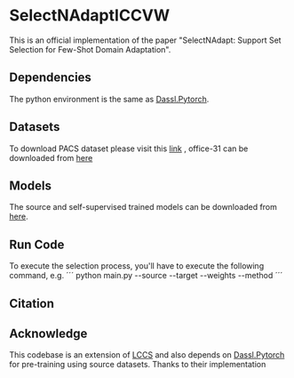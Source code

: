 # SelectNAdaptICCVW
This is an official implementation of the paper "SelectNAdapt: Support Set Selection for Few-Shot Domain Adaptation". 

## Dependencies
The python environment is the same as  [Dassl.Pytorch](https://github.com/KaiyangZhou/Dassl.pytorch).

## Datasets
To download PACS dataset please visit this [link](https://www.kaggle.com/datasets/ma3ple/pacs-dataset) , office-31 can be downloaded from [here](https://www.kaggle.com/datasets/xixuhu/office31)

## Models
The source and self-supervised trained models can be downloaded from [here]().

## Run Code
To execute the selection process, you'll have to execute the following command, e.g.
´´´
python main.py --source --target --weights --method
´´´
## Citation 

## Acknowledge
This codebase is an extension of [LCCS](https://github.com/zwenyu/lccs) and also depends on [Dassl.Pytorch](https://github.com/KaiyangZhou/Dassl.pytorch) for pre-training using source datasets. Thanks to their implementation

